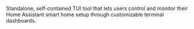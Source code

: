 Standalone, self-contained TUI tool that lets users control and monitor their Home Assistant smart home setup through customizable terminal dashboards.
